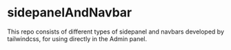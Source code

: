 # sidepanelAndNavbar
 This repo consists of different types of sidepanel and navbars developed by tailwindcss, for using directly in the Admin panel.
